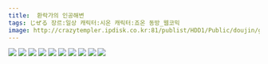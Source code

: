 ```yaml
---
title:  환락가의 인공해변
tags: じぜる 장르:일상 캐릭터:시온 캐릭터:죠온 동방_웹코믹
image: http://crazytempler.ipdisk.co.kr:81/publist/HDD1/Public/doujin/ghap/5205/001.jpg
---
```

<img src="http://crazytempler.ipdisk.co.kr:81/publist/HDD1/Public/doujin/ghap/5205/001.jpg">
<img src="http://crazytempler.ipdisk.co.kr:81/publist/HDD1/Public/doujin/ghap/5205/002.jpg">
<img src="http://crazytempler.ipdisk.co.kr:81/publist/HDD1/Public/doujin/ghap/5205/003.jpg">
<img src="http://crazytempler.ipdisk.co.kr:81/publist/HDD1/Public/doujin/ghap/5205/004.jpg">
<img src="http://crazytempler.ipdisk.co.kr:81/publist/HDD1/Public/doujin/ghap/5205/005.jpg">
<img src="http://crazytempler.ipdisk.co.kr:81/publist/HDD1/Public/doujin/ghap/5205/006.jpg">
<img src="http://crazytempler.ipdisk.co.kr:81/publist/HDD1/Public/doujin/ghap/5205/007.jpg">
<img src="http://crazytempler.ipdisk.co.kr:81/publist/HDD1/Public/doujin/ghap/5205/008.jpg">
<img src="http://crazytempler.ipdisk.co.kr:81/publist/HDD1/Public/doujin/ghap/5205/009.jpg">
<img src="http://crazytempler.ipdisk.co.kr:81/publist/HDD1/Public/doujin/ghap/5205/010.jpg">
